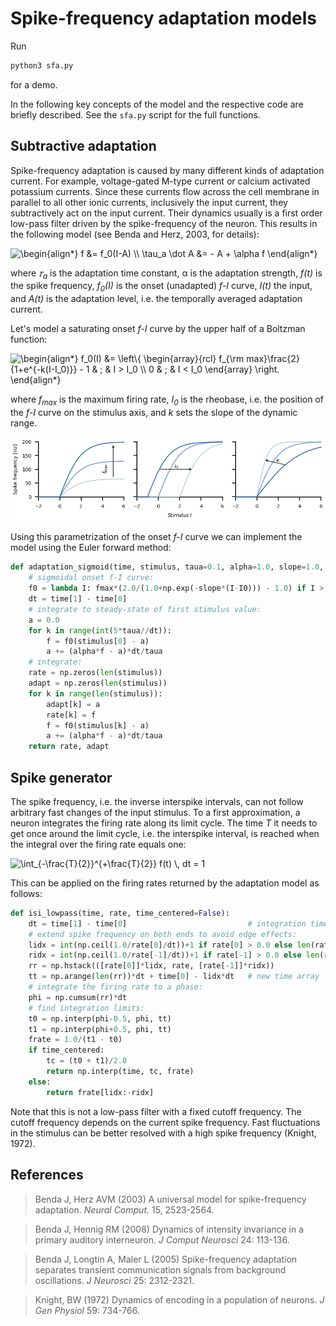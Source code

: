 # Spike-frequency adaptation models

Run
``` sh
python3 sfa.py
```
for a demo.

In the following key concepts of the model and the respective code are
briefly described. See the `sfa.py` script for the full functions.


## Subtractive adaptation

Spike-frequency adaptation is caused by many different kinds of
adaptation current. For example, voltage-gated M-type current or
calcium activated potassium currents. Since these currents flow across
the cell membrane in parallel to all other ionic currents, inclusively
the input current, they subtractively act on the input current. Their
dynamics usually is a first order low-pass filter driven by the
spike-frequency of the neuron. This results in the following model
(see Benda and Herz, 2003, for details):

<img src=
"https://render.githubusercontent.com/render/math?math=%5Clarge+%5Cdisplaystyle+%5Cbegin%7Balign%2A%7D%0Af+%26%3D+f_0%28I-A%29+%5C%5C%0A%5Ctau_a+%5Cdot+A+%26%3D+-+A+%2B+%5Calpha+f%0A%5Cend%7Balign%2A%7D%0A" 
alt="\begin{align*}
f &= f_0(I-A) \\
\tau_a \dot A &= - A + \alpha f
\end{align*}
">

where *&#120591;<sub>a</sub>* is the adaptation time constant, &#945;
is the adaptation strength, *f(t)* is the spike frequency,
*f<sub>0</sub>(I)* is the onset (unadapted) *f-I* curve, *I(t)* the
input, and *A(t)* is the adaptation level, i.e. the temporally
averaged adaptation current.

Let's model a saturating onset *f-I* curve by the upper half of a
Boltzman function:

<img src=
"https://render.githubusercontent.com/render/math?math=%5Clarge+%5Cdisplaystyle+%5Cbegin%7Balign%2A%7D%0Af_0%28I%29+%26%3D+%5Cleft%5C%7B+%5Cbegin%7Barray%7D%7Brcl%7D+f_%7B%5Crm+max%7D%5Cfrac%7B2%7D%7B1%2Be%5E%7B-k%28I-I_0%29%7D%7D+-+1+%26+%3B+%26+I+%3E+I_0+%5C%5C+0+%26+%3B+%26+I+%3C+I_0+%5Cend%7Barray%7D+%5Cright.%0A%5Cend%7Balign%2A%7D%0A" 
alt="\begin{align*}
f_0(I) &= \left\{ \begin{array}{rcl} f_{\rm max}\frac{2}{1+e^{-k(I-I_0)}} - 1 & ; & I > I_0 \\ 0 & ; & I < I_0 \end{array} \right.
\end{align*}
">

where *f<sub>max</sub>* is the maximum firing rate, *I<sub>0</sub>* is the rheobase, i.e. the position of the *f-I* curve on the stimulus axis, and *k* sets the slope of the dynamic range.

![sigmoid](sfa-sigmoid.png)


Using this parametrization of the onset *f-I* curve we can implement
the model using the Euler forward method:
``` py
def adaptation_sigmoid(time, stimulus, taua=0.1, alpha=1.0, slope=1.0, I0=0.0, fmax=200.0):
    # sigmoidal onset f-I curve:
    f0 = lambda I: fmax*(2.0/(1.0+np.exp(-slope*(I-I0))) - 1.0) if I > I0 else 0.0
    dt = time[1] - time[0]
    # integrate to steady-state of first stimulus value:
    a = 0.0
    for k in range(int(5*taua//dt)):
        f = f0(stimulus[0] - a)
        a += (alpha*f - a)*dt/taua
    # integrate:
    rate = np.zeros(len(stimulus))
    adapt = np.zeros(len(stimulus))
    for k in range(len(stimulus)):
        adapt[k] = a
        rate[k] = f
        f = f0(stimulus[k] - a)
        a += (alpha*f - a)*dt/taua
    return rate, adapt
```


## Spike generator

The spike frequency, i.e. the inverse interspike intervals, can not
follow arbitrary fast changes of the input stimulus. To a first
approximation, a neuron integrates the firing rate along its limit
cycle. The time *T* it needs to get once around the limit cycle,
i.e. the interspike interval, is reached when the integral over the
firing rate equals one:

<img src=
"https://render.githubusercontent.com/render/math?math=%5Clarge+%5Cdisplaystyle+%5Cint_%7B-%5Cfrac%7BT%7D%7B2%7D%7D%5E%7B%2B%5Cfrac%7BT%7D%7B2%7D%7D+f%28t%29+%5C%2C+dt+%3D+1" 
alt="\int_{-\frac{T}{2}}^{+\frac{T}{2}} f(t) \, dt = 1">

This can be applied on the firing rates returned by the adaptation
model as follows:
``` py
def isi_lowpass(time, rate, time_centered=False):
    dt = time[1] - time[0]                           # integration time step
    # extend spike frequency on both ends to avoid edge effects:
    lidx = int(np.ceil(1.0/rate[0]/dt))+1 if rate[0] > 0.0 else len(rate)
    ridx = int(np.ceil(1.0/rate[-1]/dt))+1 if rate[-1] > 0.0 else len(rate)
    rr = np.hstack(([rate[0]]*lidx, rate, [rate[-1]]*ridx))
    tt = np.arange(len(rr))*dt + time[0] - lidx*dt   # new time array  
    # integrate the firing rate to a phase:
    phi = np.cumsum(rr)*dt
    # find integration limits:
    t0 = np.interp(phi-0.5, phi, tt)
    t1 = np.interp(phi+0.5, phi, tt)
    frate = 1.0/(t1 - t0)
    if time_centered:
        tc = (t0 + t1)/2.0
        return np.interp(time, tc, frate)
    else:
        return frate[lidx:-ridx]
```

Note that this is not a low-pass filter with a fixed cutoff
frequency. The cutoff frequency depends on the current spike
frequency. Fast fluctuations in the stimulus can be better resolved
with a high spike frequency (Knight, 1972).


## References

> Benda J, Herz AVM (2003) A universal model for spike-frequency adaptation. *Neural Comput.* 15, 2523-2564.

> Benda J, Hennig RM (2008) Dynamics of intensity invariance in a primary auditory interneuron. *J Comput Neurosci* 24: 113-136.

> Benda J, Longtin A, Maler L (2005) Spike-frequency adaptation separates transient communication signals from background oscillations. *J Neurosci* 25: 2312-2321.

> Knight, BW (1972) Dynamics of encoding in a population of neurons. *J Gen Physiol* 59: 734-766.
